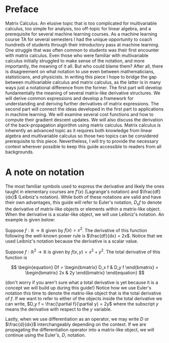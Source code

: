 Preface
=======

Matrix Calculus. An elusive topic that is too complicated for
multivariable calculus, too simple for analysis, too off-topic for
linear algebra, and a prerequisite for several machine learning courses.
As a machine learning course TA for several semesters I had the unique
opportunity to coach hundreds of students through their introductory
pass at machine learning. One struggle that was often common to students
was their first encounter with matrix calculus. Even those who were
familiar with multivariable calculus initially struggled to make sense
of the notation, and more importantly, the meaning of it all. But who
could blame them? After all, there is disagreement on what notation to
use even between mathematicians, statisticians, and physicists. In
writing this piece I hope to bridge the gap between multivariable
calculus and matrix calculus, as the latter is in many ways just a
notational difference from the former. The first part will develop
fundamentally the meaning of several matrix-like derivative structures.
We will derive common expressions and develop a framework for
understanding and deriving further derivatives of matrix expressions.
The second part will connect the ideas developed in the first part to
applications in machine learning. We will examine several cost functions
and how to compute their gradient descent updates. We will also discuss
the derivation of the back-propagation algorithm using matrix calculus.
Matrix calculus is inherently an advanced topic as it requires both
knowledge from linear algebra and multivariable calculus so those two
topics can be considered prerequisite to this piece. Nevertheless, I
will try to provide the necessary context wherever possible to keep this
guide accessible to readers from all backgrounds.

A note on notation
==================

The most familiar symbols used to express the derivative and likely the
ones taught in elementary courses are $f'(x)$ (Lagrange\'s notation) and
$\frac{df}{dx}$ (Leibniz\'s notation). While both of these notations are
valid and have their own advantages, this guide will refer to Euler\'s
notation, $D_x f$ to denote the derivative of matrix-like objects or
elements within a matrix-like object. When the derivative is a
scalar-like object, we will use Leibniz\'s notation. An example is given
below:

Suppose $f: \mathbb{R} \to \mathbb{R}$ given by $f(x) = x^2$. The
derivative of this function following the well-known power rule is
$\frac{df}{dx} = 2x$. Notice that we used Leibniz\'s notation because
the derivative is a scalar value.

Suppose $f: \mathbb{R}^2 \to \mathbb{R}$ is given by
$f(x,y) = x^2 + y^2$. The total derivative of this function is

$$
\begin{equation}
    Df = 
    \begin{bmatrix} 
        D_x f & D_y f
    \end{bmatrix}
    =
    \begin{bmatrix}
        2x & 2y
    \end{bmatrix}
\end{equation}
$$

(don\'t worry if you aren\'t sure what a total derivative is yet because
it is a concept we will build up during this guide!) Notice how we use
Euler\'s notation this time to denote the matrix-like object that is the
total derivative of $f$. If we want to refer to either of the objects
inside the total derivative we can write,
$D_y f = \frac{\partial f}{\partial y} = 2y$ where the subscript $y$
means the derivative with respect to the $y$ variable.

Lastly, when we use differentiation as an operator, we may write $D$ or
$\frac{d}{dx}$ interchangeably depending on the context. If we are
propagating the differentiation operator into a matrix-like object, we
will continue using the Euler\'s, $D$, notation.
